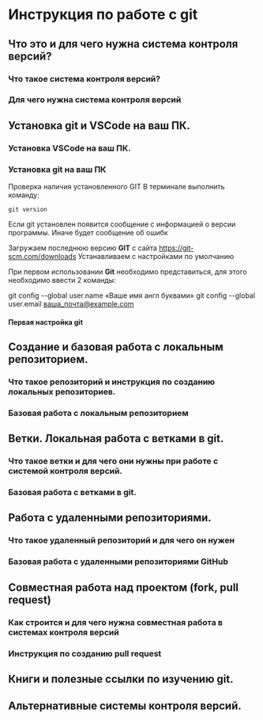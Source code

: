 # Инструкция по работе с git

## Что это и для чего нужна система контроля версий?

### Что такое система контроля версий?

### Для чего нужна система контроля версий

## Установка git и VSCode на ваш ПК.

### Установка VSCode на ваш ПК.

### Установка git на ваш ПК

Проверка наличия установленного GIT
В терминале выполнить команду:

`git version`

Если git установлен появится сообщение с информацией о версии программы. Иначе будет сообщение об ошибк 

Загружаем последнюю версию **GIT** с сайта https://git-scm.com/downloads
Устанавливаем с настройками по умолчанию

При первом использовании **Git** необходимо представиться, для этого необходимо ввести 2 команды:

git config --global user.name «Ваше имя англ буквами»
git config --global user.email ваша_почта@example.com



#### Первая настройка git

## Создание и базовая работа с локальным репозиторием.

### Что такое репозиторий и инструкция по созданию локальных репозиториев.

### Базовая работа с локальным репозиторием

## Ветки. Локальная работа с ветками в git.

### Что такое ветки и для чего они нужны при работе с системой контроля версий.

### Базовая работа с ветками в git.

## Работа с удаленными репозиториями.

### Что такое удаленный репозиторий и для чего он нужен

### Базовая работа с удаленными репозиториями GitHub

## Совместная работа над проектом (fork, pull request)

### Как строится и для чего нужна совместная работа в системах контроля версий

### Инструкция по созданию pull request

## Книги и полезные ссылки по изучению git.

## Альтернативные системы контроля версий.
